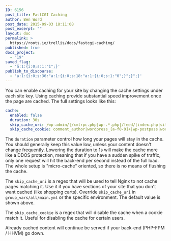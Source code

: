 ```yaml
---
ID: 6156
post_title: FastCGI Caching
author: Ben Word
post_date: 2015-09-03 18:11:08
post_excerpt: ""
layout: doc
permalink: >
  https://roots.io/trellis/docs/fastcgi-caching/
published: true
docs_project:
  - "19"
saved_flag:
  - 'a:1:{i:0;s:1:"1";}'
publish_to_discourse:
  - 'a:1:{i:0;s:36:"a:1:{i:0;s:18:"a:1:{i:0;s:1:"0";}";}";}'
---
```

You can enable caching for your site by changing the cache settings under each site key. Using caching provide substantial speed improvement once the page are cached. The full settings looks like this: 

```yml
cache:
  enabled: false
  duration: 30s
  skip_cache_uri: /wp-admin/|/xmlrpc.php|wp-.*.php|/feed/|index.php|sitemap(_index)?.xml
  skip_cache_cookie: comment_author|wordpress_[a-f0-9]+|wp-postpass|wordpress_no_cache|wordpress_logged_in
```

The `duration` parameter control how long your pages will stay in the cache. You should generally keep this value low, unless your content doesn't change frequently. Lowering the duration to 1s will make the cache more like a DDOS protection, meaning that if you have a sudden spike of traffic, only one request will hit the back-end per second instead of the full load. The whole setup is "micro-cache" oriented, so there is no means of flushing the cache.

The `skip_cache_uri` is a regex that will be used to tell Nginx to not cache pages matching it. Use it if you have sections of your site that you don't want cached (like shopping carts). Override `skip_cache_uri` in `group_vars/all/main.yml` or the specific environment. The default value is shown above.

The `skip_cache_cookie` is a regex that will disable the cache when a cookie match it. Useful for disabling the cache for certain users.

Already cached content will continue be served if your back-end (PHP-FPM / HHVM) go down.